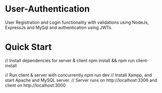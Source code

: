 # User-Authentication
User Registration and Login functionality with validations using NodeJs, ExpressJs and MySql and authentication using JWTs.


# Quick Start

// Install dependencies for server & client
npm install && npm run client-install

// Run client & server with concurrently
npm run dev
// Install Xampp, and start Apache and MySQL server.
// Server runs on http://localhost:3306 and client on http://localhost:3000

